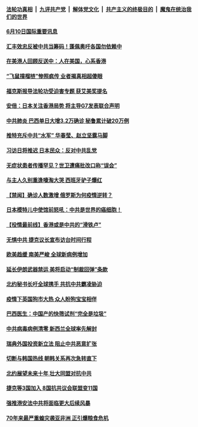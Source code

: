 ####  [法轮功真相](../../../../basic/blob/master/README.md?t=06102231) &nbsp;|&nbsp; [九评共产党](../../../../9ping.md/blob/master/README.md?t=06102231) &nbsp;|&nbsp; [解体党文化](../../../../jtdwh.md/blob/master/README.md?t=06102231)  &nbsp;|&nbsp; [共产主义的终极目的](../../../../gczydzjmd.md/blob/master/README.md?t=06102231) &nbsp;|&nbsp; [魔鬼在统治我们的世界](../../../../mgztzwmdsj.md/blob/master/README.md?t=06102231) 


#### [6月10日国际重要讯息](../pages/prog202/a102867461.md?t=06102231) 

#### [汇丰效忠反被中共当筹码！蓬佩奥吁各国勿依赖中](../pages/prog202/a102867465.md?t=06102231) 

#### [在美港人回顾反送中：人在美国，心系香港](../pages/prog202/a102867447.md?t=06102231) 

#### [“飞鼠撞榴梿”惨照疯传 业者揭真相超傻眼](../pages/prog202/a102867406.md?t=06102231) 

#### [福克斯报导法轮功受迫害专题 获艾美奖提名](../pages/prog202/a102867439.md?t=06102231) 

#### [安倍：日本关注香港局势 将主导G7发表联合声明](../pages/prog202/a102867415.md?t=06102231) 

#### [中共肺炎 巴西单日大增3.2万确诊 秘鲁累计破20万例](../pages/prog202/a102867392.md?t=06102231) 

#### [推特充斥中共“水军” 华春莹、赵立坚露马脚](../pages/prog202/a102867357.md?t=06102231) 

#### [习访日将推迟 日本民众：反对中共乱党](../pages/prog202/a102866868.md?t=06102231) 

#### [无症状患者传播罕见？世卫遭痛批改口称“误会”](../pages/prog202/a102867323.md?t=06102231) 

#### [与主人久别重逢嚎淘大哭 西班牙驴子爆红](../pages/prog202/a102866801.md?t=06102231) 

#### [【禁闻】确诊人数激增 俄罗斯为何疫情逆转？](../pages/prog202/a102867014.md?t=06102231) 

#### [日本模特儿中使馆前怒吼：中共是世界的癌细胞！](../pages/prog202/a102867229.md?t=06102231) 


#### [【役情最前线】香港或是中共的“滑铁卢”](../pages/prog202/a102867177.md?t=06102231) 

#### [无惧中共 捷克议长宣布访台时间行程](../pages/prog202/a102867151.md?t=06102231) 

#### [欧美趋缓 南美严峻 全球新病例增加](../pages/prog202/a102866949.md?t=06102231) 

#### [延长伊朗武器禁运  美将启动“制裁回弹”条款](../pages/prog202/a102867121.md?t=06102231) 

#### [北约秘书长吁全球携手 共抗中共霸凌胁迫](../pages/prog202/a102867083.md?t=06102231) 

#### [疫情下英国狗市大热 众人盼狗宝宝相伴](../pages/prog202/a102867093.md?t=06102231) 

#### [巴西医生：中国产的快筛试剂“完全是垃圾”](../pages/prog202/a102867028.md?t=06102231) 

#### [中共病毒病例清零 新西兰全球率先解封](../pages/prog202/a102867056.md?t=06102231) 

#### [瑞典外国投资新立法 阻止中共恶意扩张](../pages/prog202/a102867022.md?t=06102231) 

#### [切断与韩国热线 朝韩关系再次急转直下](../pages/prog202/a102866944.md?t=06102231) 

#### [北约展望未来十年 壮大同盟对抗中共](../pages/prog202/a102866961.md?t=06102231) 

#### [捷克等3国加入 8国抗共议会联盟变11国](../pages/prog202/a102866908.md?t=06102231) 

#### [强推港安法中共将面临更大后续风暴](../pages/prog202/a102866864.md?t=06102231) 


#### [70年来最严重蝗灾袭亚非洲 正引爆粮食危机](../pages/prog202/a102866735.md?t=06102231) 

